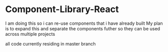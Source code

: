 # Component-Library-React

I am doing this so i can re-use components that i have already built
My plan is to expand this and separate the components futher so they can be used across multiple projects


all code currently residing in master branch
